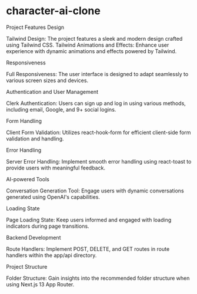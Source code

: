 # character-ai-clone
Project Features
Design

 Tailwind Design: The project features a sleek and modern design crafted using Tailwind CSS.
 Tailwind Animations and Effects: Enhance user experience with dynamic animations and effects powered by Tailwind.

Responsiveness

 Full Responsiveness: The user interface is designed to adapt seamlessly to various screen sizes and devices.

Authentication and User Management

 Clerk Authentication: Users can sign up and log in using various methods, including email, Google, and 9+ social logins.

Form Handling

 Client Form Validation: Utilizes react-hook-form for efficient client-side form validation and handling.

Error Handling

 Server Error Handling: Implement smooth error handling using react-toast to provide users with meaningful feedback.

AI-powered Tools

 Conversation Generation Tool: Engage users with dynamic conversations generated using OpenAI's capabilities.

Loading State

 Page Loading State: Keep users informed and engaged with loading indicators during page transitions.

Backend Development

 Route Handlers: Implement POST, DELETE, and GET routes in route handlers within the app/api directory.

Project Structure

 Folder Structure: Gain insights into the recommended folder structure when using Next.js 13 App Router.
